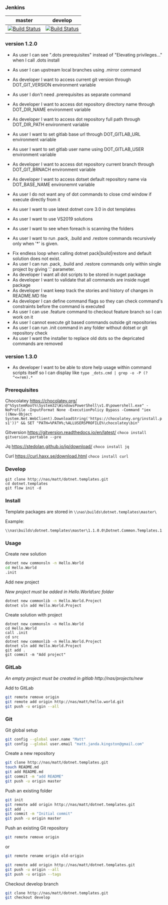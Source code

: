 ### Jenkins

| master | develop |
|:------:|:-----------:|
|[![Build Status](http://nas:8081/buildStatus/icon?job=dots-cli/master)](http://nas:8081/job/dots-cli/job/master)|[![Build Status](http://nas:8081/buildStatus/icon?job=dots-cli/develop)](http://nas:8081/job/dots-cli/job/develop)|

### version 1.2.0


 * As user I can see ".dots prerequisites" instead of "Elevating privileges..." when I call .dots install 
 * As user I can upstream local branches using .mirror command
 * As developer I want to access current git version through DOT_GIT_VERSION environment variable
 * As user I don't need .prerequisites as separate command 
 * As developer I want to access dot repository directory name through DOT_DIR_NAME environment variable
 * As developer I want to access dot repository full path through DOT_DIR_PATH environment variable
 * As user I want to set gitlab base url through DOT_GITLAB_URL environment variable
 * As user I want to set gitlab user name using DOT_GITLAB_USER environment variable
 * As developer I want to access dot repository current branch through DOT_GIT_BRNACH environment variable
 * As developer I want to access dotset default repository name via DOT_BASE_NAME environemnt variable
 * As user I do not want any of dot commands to close cmd window if execute directly from it
 * As user I want to use latest dotnet core 3.0 in dot templates
 * As user I want to use VS2019 solutions 
 * As user I want to see when foreach is scanning the folders


 * As user I want to run .pack, .build and .restore commands recursively only when '*' is given. 
 - Fix endless loop when calling dotnet pack|build|restore and default solution does not exist.
 - As user I can run .pack, .build and .restore commands only within single project by giving '.' parameter. 
 - As developer I want all dot scripts to be stored in nuget package 
 - As developer I want to validate that all commands are inside nuget package 
 - As developer I want keep track the stories and history of changes in README.MD file
 - As developer I can define command flags so they can check command's constraints before the command is executed 
 - As user I can use .feature command to checkout feature branch so I can work on it 
 - As user I cannot execute git based commands outside git repositories 
 - As user I can run .init command in any folder without dotset or git repository check
 - As user I want the installer to replace old dots so the depricated commands are removed



### version 1.3.0

 * As developer I want to be able to store help usage within command scripts itself so I can display like ```type _dots.cmd | grep -o -P (?^<=rem).*```
	


### Prerequisites

Chocolatey https://chocolatey.org/
```@"%SystemRoot%\System32\WindowsPowerShell\v1.0\powershell.exe" -NoProfile -InputFormat None -ExecutionPolicy Bypass -Command "iex ((New-Object System.Net.WebClient).DownloadString('https://chocolatey.org/install.ps1'))" && SET "PATH=%PATH%;%ALLUSERSPROFILE%\chocolatey\bin"```

Gitversion https://gitversion.readthedocs.io/en/latest/
```choco install gitversion.portable --pre```

Jq https://stedolan.github.io/jq/download/
```choco install jq```

Curl https://curl.haxx.se/download.html
```choco install curl```


### Develop

``` 
git clone http://nas/matt/dotnet.templates.git
cd dotnet.templates
git flow init -d
```


### Install 

Template packages are stored in ``` \\nas\builds\dotnet.templates\master\ ```

Example:
```
\\nas\builds\dotnet.templates\master\1.1.0.0\Dotnet.Common.Templates.1.1.0.cmd 
```

### Usage

Create new solution 
```sh 
dotnet new commonsln -n Hello.World
cd Hello.World
.init
```

Add new project

*New project must be added in Hello.World\src folder*

```sh
dotnet new commonlib -n Hello.World.Project
dotnet sln add Hello.World.Project 
```


Create solution with project
```
dotnet new commonsln -n Hello.World
cd Hello.World
call .init
cd src
dotnet new commonlib -n Hello.World.Project
dotnet sln add Hello.World.Project
git add .
git commit -m "Add project"
```

### GitLab

*An empty project must be created in gitlab http://nas/projects/new*

Add to GitLab

```sh
git remote remove origin
git remote add origin http://nas/matt/hello.world.git
git push -u origin --all
```





### Git

Git global setup
```sh
git config --global user.name "Matt"
git config --global user.email "matt.janda.kingston@gmail.com"
```

Create a new repository
```sh
git clone http://nas/matt/dotnet.templates.git
touch README.md
git add README.md
git commit -m "add README"
git push -u origin master
```

Push an existing folder
```sh
git init
git remote add origin http://nas/matt/dotnet.templates.git
git add .
git commit -m "Initial commit"
git push -u origin master
```

Push an existing Git repository
```sh
git remote remove origin
```
or 

```sh
git remote rename origin old-origin
```

```sh
git remote add origin http://nas/matt/dotnet.templates.git
git push -u origin --all
git push -u origin --tags
```

Checkout develop branch
```sh
git clone http://nas/matt/dotnet.templates.git
git checkout develop
```
